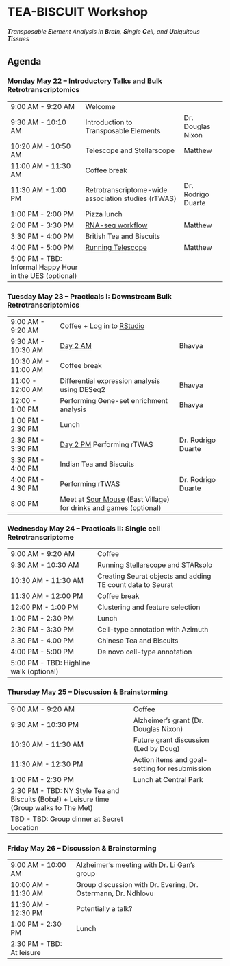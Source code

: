 # TEA-BISCUIT Workshop
###### **T**ransposable **E**lement Analysis in **B**ra**I**n, **S**ingle **C**ell, and **U**biquitous **T**issues

## Agenda

### Monday May 22 – Introductory Talks and Bulk Retrotranscriptomics

| | | |
| --- | --- | --- |
| 9:00 AM - 9:20 AM  |   Welcome |  |
| 9:30 AM - 10:10 AM  |   Introduction to Transposable Elements | Dr. Douglas Nixon |
| 10:20 AM - 10:50 AM  |   Telescope and Stellarscope | Matthew |
| 11:00 AM - 11:30 AM  |   Coffee break |  |
| 11:30 AM - 1:00 PM  |   Retrotranscriptome-wide association studies (rTWAS) | Dr. Rodrigo Duarte |
| 1:00 PM - 2:00 PM  |   Pizza lunch |  |
| 2:00 PM - 3:30 PM  |   [RNA-seq workflow](./01-rnaseq_workflow/README.md) | Matthew |
| 3:30 PM - 4:00 PM  |   British Tea and Biscuits |  |
| 4:00 PM - 5:00 PM  |   [Running Telescope](./02-telescope/README.md) | Matthew |
| 5:00 PM - TBD: Informal Happy Hour in the UES (optional) |  |

### Tuesday May 23 – Practicals I: Downstream Bulk Retrotranscriptomics

| | | |
| --- | --- | --- |
| 9:00 AM - 9:20 AM  |   Coffee + Log in to [RStudio](http://nixonlab-teabiscuit.hopto.org/) |  |
| 9:30 AM - 10:30 AM  |   [Day 2 AM](https://github.com/singhbhavya/tea-biscuit-retro)  | Bhavya |
| 10:30 AM - 11:00 AM  |   Coffee break  |  |
| 11:00 - 12:00 AM  |   Differential expression analysis using DESeq2 | Bhavya |
| 12:00 - 1:00 PM  |   Performing Gene-set enrichment analysis | Bhavya |
| 1:00 PM - 2:30 PM  |   Lunch |  |
| 2:30 PM - 3:30 PM  |   [Day 2 PM](https://rodrigoduarte88.github.io/teabiscuit_tutorial/) Performing rTWAS |  Dr. Rodrigo Duarte |
| 3:30 PM - 4:00 PM  |   Indian Tea and Biscuits |  |
| 4:00 PM - 4:30 PM  |   Performing rTWAS |  Dr. Rodrigo Duarte |
| 8:00 PM  |   Meet at [Sour Mouse](https://www.sourmousenyc.com/) (East Village) for drinks and games (optional) |  |

### Wednesday May 24 – Practicals II: Single cell Retrotranscriptome

| | | |
| --- | --- | --- |
| 9:00 AM - 9:20 AM  |   Coffee |  |
| 9:30 AM - 10:30 AM  |   Running Stellarscope and STARsolo |  |
| 10:30 AM - 11:30 AM  |   Creating Seurat objects and adding TE count data to Seurat |  |
| 11:30 AM - 12:00 PM  |   Coffee break |  |
| 12:00 PM - 1:00 PM  |   Clustering and feature selection |  |
| 1:00 PM - 2:30 PM  |   Lunch |  |
| 2:30 PM - 3:30 PM  |   Cell-type annotation with Azimuth |  |
| 3.30 PM - 4.00 PM  |   Chinese Tea and Biscuits  |  |
| 4:00 PM - 5:00 PM  |   De novo cell-type annotation |  |
| 5:00 PM - TBD: Highline walk (optional)  |  |

### Thursday May 25 – Discussion & Brainstorming

| | | |
| --- | --- | --- |
| 9:00 AM - 9:20 AM  |   Coffee |  |
| 9:30 AM - 10:30 PM  |   Alzheimer’s grant (Dr. Douglas Nixon) |  |
| 10:30 AM - 11:30 AM  |   Future grant discussion (Led by Doug) |  |
| 11:30 AM - 12:30 PM  |   Action items and goal-setting for resubmission |  |
| 1:00 PM - 2:30 PM  |   Lunch at Central Park  |  |
| 2:30 PM -  TBD: NY Style Tea and Biscuits (Boba!) + Leisure time (Group walks to The Met) |  |
| TBD - TBD: Group dinner at Secret Location |  |


### Friday May 26 – Discussion & Brainstorming

| | | |
| --- | --- | --- |
| 9:00 AM - 10:00 AM  |   Alzheimer’s meeting with Dr. Li Gan’s group |  |
| 10:00 AM - 11:30 AM  |   Group discussion with Dr. Evering, Dr. Ostermann, Dr. Ndhlovu |  |
| 11:30 AM - 12:30 PM  |   Potentially a talk?  |  |
| 1:00 PM - 2:30 PM  |   Lunch |  |
| 2:30 PM - TBD: At leisure  |  |
